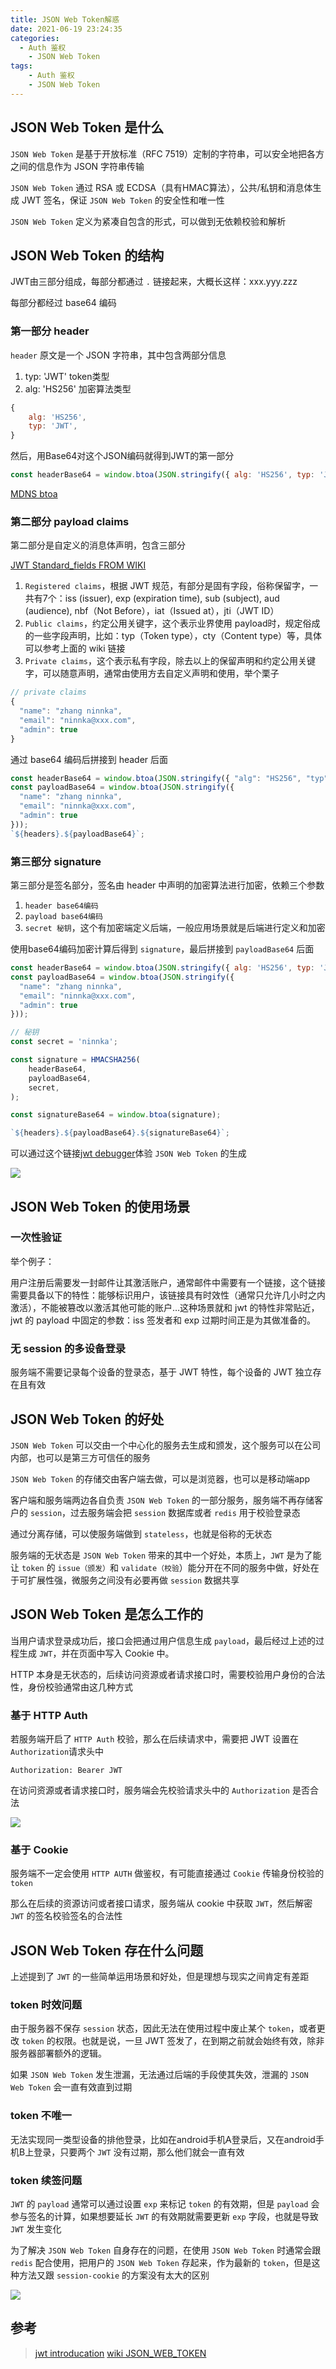 ```yaml
---
title: JSON Web Token解惑
date: 2021-06-19 23:24:35
categories:
  - Auth 鉴权
	- JSON Web Token
tags:
	- Auth 鉴权
	- JSON Web Token
---
```


## JSON Web Token 是什么

`JSON Web Token` 是基于开放标准（RFC 7519）定制的字符串，可以安全地把各方之间的信息作为 JSON 字符串传输

`JSON Web Token` 通过 RSA 或 ECDSA（具有HMAC算法），公共/私钥和消息体生成 JWT 签名，保证 `JSON Web Token` 的安全性和唯一性

`JSON Web Token` 定义为紧凑自包含的形式，可以做到无依赖校验和解析

## JSON Web Token 的结构

JWT由三部分组成，每部分都通过 `.` 链接起来，大概长这样：xxx.yyy.zzz

每部分都经过 base64 编码

### 第一部分 header

`header` 原文是一个 JSON 字符串，其中包含两部分信息

1. typ: 'JWT' token类型
2. alg: 'HS256' 加密算法类型

```js
{
    alg: 'HS256',
    typ: 'JWT',
}
```

然后，用Base64对这个JSON编码就得到JWT的第一部分

```js
const headerBase64 = window.btoa(JSON.stringify({ alg: 'HS256', typ: 'JWT' }));
```

[MDNS btoa](https://developer.mozilla.org/zh-CN/docs/Web/API/WindowOrWorkerGlobalScope/btoa)

<!-- more -->

### 第二部分 payload claims

第二部分是自定义的消息体声明，包含三部分

[JWT Standard_fields FROM WIKI](https://en.wikipedia.org/wiki/JSON_Web_Token#Standard_fields)

1. `Registered claims`，根据 JWT 规范，有部分是固有字段，俗称保留字，一共有7个：iss (issuer), exp (expiration time), sub (subject), aud (audience), nbf（Not Before），iat（Issued at），jti（JWT ID）
2. `Public claims`，约定公用关键字，这个表示业界使用 payload时，规定俗成的一些字段声明，比如：typ（Token type），cty（Content type）等，具体可以参考上面的 wiki 链接
3. `Private claims`，这个表示私有字段，除去以上的保留声明和约定公用关键字，可以随意声明，通常由使用方去自定义声明和使用，举个栗子
```js
// private claims
{
  "name": "zhang ninnka",
  "email": "ninnka@xxx.com",
  "admin": true
}
```

通过 base64 编码后拼接到 header 后面

```js
const headerBase64 = window.btoa(JSON.stringify({ "alg": "HS256", "typ": "JWT" }));
const payloadBase64 = window.btoa(JSON.stringify({
  "name": "zhang ninnka",
  "email": "ninnka@xxx.com",
  "admin": true
}));
`${headers}.${payloadBase64}`;
```

### 第三部分 signature

第三部分是签名部分，签名由 header 中声明的加密算法进行加密，依赖三个参数

1. `header base64编码`
2. `payload base64编码`
3. `secret 秘钥`，这个有加密端定义后端，一般应用场景就是后端进行定义和加密

使用base64编码加密计算后得到 `signature`，最后拼接到 `payloadBase64` 后面

```js
const headerBase64 = window.btoa(JSON.stringify({ alg: 'HS256', typ: 'JWT' }));
const payloadBase64 = window.btoa(JSON.stringify({
  "name": "zhang ninnka",
  "email": "ninnka@xxx.com",
  "admin": true
}));

// 秘钥
const secret = 'ninnka';

const signature = HMACSHA256(
    headerBase64,
    payloadBase64,
    secret,
);

const signatureBase64 = window.btoa(signature);

`${headers}.${payloadBase64}.${signatureBase64}`;
```

可以通过这个链接[jwt debugger](https://jwt.io/)体验 `JSON Web Token` 的生成

![](https://tva1.sinaimg.cn/large/008i3skNgy1grl8xp6g0mj30z30nqwgs.jpg)

## JSON Web Token 的使用场景

### 一次性验证

举个例子：

用户注册后需要发一封邮件让其激活账户，通常邮件中需要有一个链接，这个链接需要具备以下的特性：能够标识用户，该链接具有时效性（通常只允许几小时之内激活），不能被篡改以激活其他可能的账户…这种场景就和 jwt 的特性非常贴近，jwt 的 payload 中固定的参数：iss 签发者和 exp 过期时间正是为其做准备的。

### 无 session 的多设备登录

服务端不需要记录每个设备的登录态，基于 JWT 特性，每个设备的 JWT 独立存在且有效

## JSON Web Token 的好处

`JSON Web Token` 可以交由一个中心化的服务去生成和颁发，这个服务可以在公司内部，也可以是第三方可信任的服务

`JSON Web Token` 的存储交由客户端去做，可以是浏览器，也可以是移动端app

客户端和服务端两边各自负责 `JSON Web Token` 的一部分服务，服务端不再存储客户的 `session`，过去服务端会把 `session` 数据库或者 `redis` 用于校验登录态

通过分离存储，可以使服务端做到 `stateless`，也就是俗称的无状态

服务端的无状态是 `JSON Web Token` 带来的其中一个好处，本质上，`JWT` 是为了能让 `token` 的 `issue（颁发）`和 `validate（校验`）能分开在不同的服务中做，好处在于可扩展性强，微服务之间没有必要再做 `session` 数据共享

## JSON Web Token 是怎么工作的

当用户请求登录成功后，接口会把通过用户信息生成 `payload`，最后经过上述的过程生成 `JWT`，并在页面中写入 Cookie 中。

HTTP 本身是无状态的，后续访问资源或者请求接口时，需要校验用户身份的合法性，身份校验通常由这几种方式

### 基于 HTTP Auth

若服务端开启了 `HTTP Auth` 校验，那么在后续请求中，需要把 JWT 设置在`Authorization`请求头中

```
Authorization: Bearer JWT
```

在访问资源或者请求接口时，服务端会先校验请求头中的 `Authorization` 是否合法

![](https://tva1.sinaimg.cn/large/008i3skNgy1grnr5j5fgzj30jb09lgmh.jpg)

### 基于 Cookie

服务端不一定会使用 `HTTP AUTH` 做鉴权，有可能直接通过 `Cookie` 传输身份校验的 `token`

那么在后续的资源访问或者接口请求，服务端从 cookie 中获取 `JWT`，然后解密 `JWT` 的签名校验签名的合法性

## JSON Web Token 存在什么问题

上述提到了 `JWT` 的一些简单运用场景和好处，但是理想与现实之间肯定有差距

### token 时效问题

由于服务器不保存 `session` 状态，因此无法在使用过程中废止某个 `token`，或者更改 `token` 的权限。也就是说，一旦 JWT 签发了，在到期之前就会始终有效，除非服务器部署额外的逻辑。

如果 `JSON Web Token` 发生泄漏，无法通过后端的手段使其失效，泄漏的 `JSON Web Token` 会一直有效直到过期

### token 不唯一

无法实现同一类型设备的排他登录，比如在android手机A登录后，又在android手机B上登录，只要两个 `JWT` 没有过期，那么他们就会一直有效

### token 续签问题

`JWT` 的 `payload` 通常可以通过设置 `exp` 来标记 `token` 的有效期，但是 `payload` 会参与签名的计算，如果想要延长 `JWT` 的有效期就需要更新 `exp` 字段，也就是导致 `JWT` 发生变化

为了解决 `JSON Web Token` 自身存在的问题，在使用 `JSON Web Token` 时通常会跟 `redis` 配合使用，把用户的 `JSON Web Token` 存起来，作为最新的 `token`，但是这种方法又跟 `session-cookie` 的方案没有太大的区别

![](https://tva1.sinaimg.cn/large/008i3skNgy1grnzirfd1uj30j50ecjrg.jpg)

## 参考

> [jwt introducation](https://jwt.io/introduction)
> [wiki JSON_WEB_TOKEN](https://en.wikipedia.org/wiki/JSON_Web_Token)
